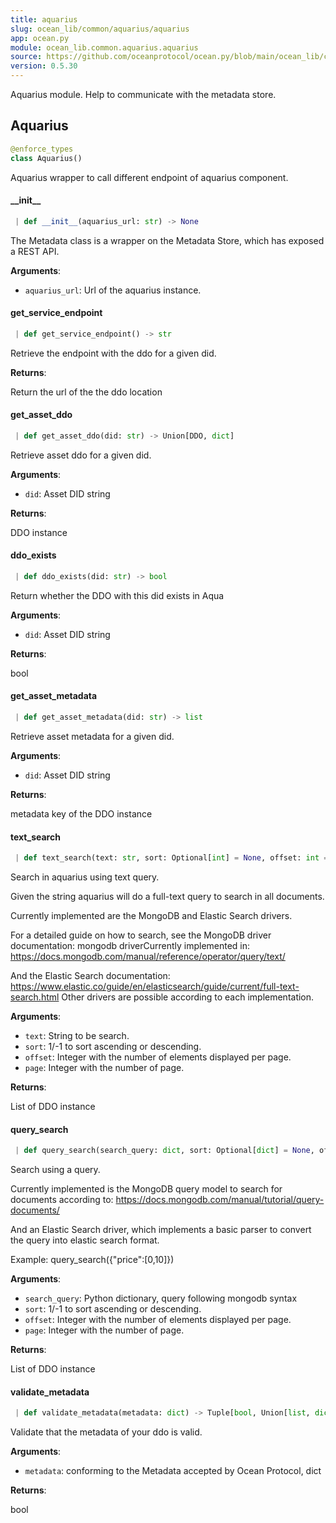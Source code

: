 ```yaml
---
title: aquarius
slug: ocean_lib/common/aquarius/aquarius
app: ocean.py
module: ocean_lib.common.aquarius.aquarius
source: https://github.com/oceanprotocol/ocean.py/blob/main/ocean_lib/common/aquarius/aquarius.py
version: 0.5.30
---
```

Aquarius module.
Help to communicate with the metadata store.

## Aquarius

```python
@enforce_types
class Aquarius()
```

Aquarius wrapper to call different endpoint of aquarius component.

#### \_\_init\_\_

```python
 | def __init__(aquarius_url: str) -> None
```

The Metadata class is a wrapper on the Metadata Store, which has exposed a REST API.

**Arguments**:

- `aquarius_url`: Url of the aquarius instance.

#### get\_service\_endpoint

```python
 | def get_service_endpoint() -> str
```

Retrieve the endpoint with the ddo for a given did.

**Returns**:

Return the url of the the ddo location

#### get\_asset\_ddo

```python
 | def get_asset_ddo(did: str) -> Union[DDO, dict]
```

Retrieve asset ddo for a given did.

**Arguments**:

- `did`: Asset DID string

**Returns**:

DDO instance

#### ddo\_exists

```python
 | def ddo_exists(did: str) -> bool
```

Return whether the DDO with this did exists in Aqua

**Arguments**:

- `did`: Asset DID string

**Returns**:

bool

#### get\_asset\_metadata

```python
 | def get_asset_metadata(did: str) -> list
```

Retrieve asset metadata for a given did.

**Arguments**:

- `did`: Asset DID string

**Returns**:

metadata key of the DDO instance

#### text\_search

```python
 | def text_search(text: str, sort: Optional[int] = None, offset: int = 100, page: int = 1) -> list
```

Search in aquarius using text query.

Given the string aquarius will do a full-text query to search in all documents.

Currently implemented are the MongoDB and Elastic Search drivers.

For a detailed guide on how to search, see the MongoDB driver documentation:
mongodb driverCurrently implemented in:
https://docs.mongodb.com/manual/reference/operator/query/text/

And the Elastic Search documentation:
https://www.elastic.co/guide/en/elasticsearch/guide/current/full-text-search.html
Other drivers are possible according to each implementation.

**Arguments**:

- `text`: String to be search.
- `sort`: 1/-1 to sort ascending or descending.
- `offset`: Integer with the number of elements displayed per page.
- `page`: Integer with the number of page.

**Returns**:

List of DDO instance

#### query\_search

```python
 | def query_search(search_query: dict, sort: Optional[dict] = None, offset: int = 100, page: int = 1) -> list
```

Search using a query.

Currently implemented is the MongoDB query model to search for documents according to:
https://docs.mongodb.com/manual/tutorial/query-documents/

And an Elastic Search driver, which implements a basic parser to convert the query into
elastic search format.

Example: query_search({"price":[0,10]})

**Arguments**:

- `search_query`: Python dictionary, query following mongodb syntax
- `sort`: 1/-1 to sort ascending or descending.
- `offset`: Integer with the number of elements displayed per page.
- `page`: Integer with the number of page.

**Returns**:

List of DDO instance

#### validate\_metadata

```python
 | def validate_metadata(metadata: dict) -> Tuple[bool, Union[list, dict]]
```

Validate that the metadata of your ddo is valid.

**Arguments**:

- `metadata`: conforming to the Metadata accepted by Ocean Protocol, dict

**Returns**:

bool

